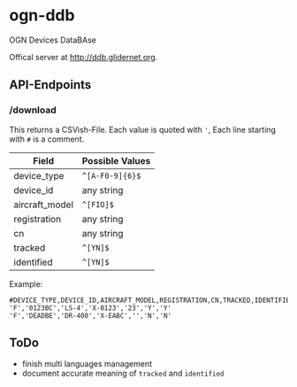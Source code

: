 # ogn-ddb
OGN Devices DataBAse

Offical server at <http://ddb.glidernet.org>.

## API-Endpoints
### /download

This returns a CSVish-File. Each value is quoted with `'`,
Each line starting with `#` is a comment.

Field           | Possible Values
--------------- | -------------------------------
device\_type    | `^[A-F0-9]{6}$`
device\_id      | any string
aircraft\_model | `^[FIO]$`
registration    | any string
cn              | any string
tracked         | `^[YN]$`
identified      | `^[YN]$`


Example:
```
#DEVICE_TYPE,DEVICE_ID,AIRCRAFT_MODEL,REGISTRATION,CN,TRACKED,IDENTIFIED
'F','0123BC','LS-4','X-0123','23','Y','Y'
'F','DEADBE','DR-400','X-EABC','','N','N'
```

## ToDo
- finish multi languages management
- document accurate meaning of `tracked` and `identified`
